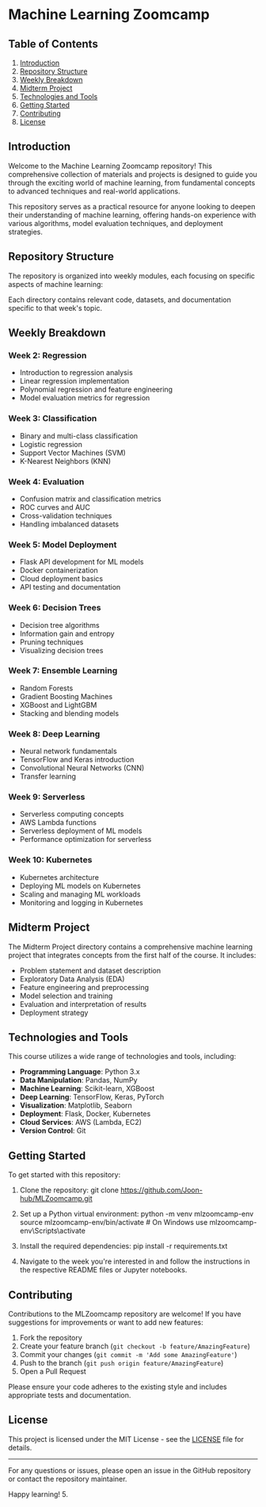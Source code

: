 # Machine Learning Zoomcamp

## Table of Contents
1. [Introduction](#introduction)
2. [Repository Structure](#repository-structure)
3. [Weekly Breakdown](#weekly-breakdown)
4. [Midterm Project](#midterm-project)
5. [Technologies and Tools](#technologies-and-tools)
6. [Getting Started](#getting-started)
7. [Contributing](#contributing)
8. [License](#license)

## Introduction

Welcome to the Machine Learning Zoomcamp repository! This comprehensive collection of materials and projects is designed to guide you through the exciting world of machine learning, from fundamental concepts to advanced techniques and real-world applications.

This repository serves as a practical resource for anyone looking to deepen their understanding of machine learning, offering hands-on experience with various algorithms, model evaluation techniques, and deployment strategies.

## Repository Structure

The repository is organized into weekly modules, each focusing on specific aspects of machine learning:

Each directory contains relevant code, datasets, and documentation specific to that week's topic.

## Weekly Breakdown

### Week 2: Regression
- Introduction to regression analysis
- Linear regression implementation
- Polynomial regression and feature engineering
- Model evaluation metrics for regression

### Week 3: Classification
- Binary and multi-class classification
- Logistic regression
- Support Vector Machines (SVM)
- K-Nearest Neighbors (KNN)

### Week 4: Evaluation
- Confusion matrix and classification metrics
- ROC curves and AUC
- Cross-validation techniques
- Handling imbalanced datasets

### Week 5: Model Deployment
- Flask API development for ML models
- Docker containerization
- Cloud deployment basics
- API testing and documentation

### Week 6: Decision Trees
- Decision tree algorithms
- Information gain and entropy
- Pruning techniques
- Visualizing decision trees

### Week 7: Ensemble Learning
- Random Forests
- Gradient Boosting Machines
- XGBoost and LightGBM
- Stacking and blending models

### Week 8: Deep Learning
- Neural network fundamentals
- TensorFlow and Keras introduction
- Convolutional Neural Networks (CNN)
- Transfer learning

### Week 9: Serverless
- Serverless computing concepts
- AWS Lambda functions
- Serverless deployment of ML models
- Performance optimization for serverless

### Week 10: Kubernetes
- Kubernetes architecture
- Deploying ML models on Kubernetes
- Scaling and managing ML workloads
- Monitoring and logging in Kubernetes

## Midterm Project

The Midterm Project directory contains a comprehensive machine learning project that integrates concepts from the first half of the course. It includes:

- Problem statement and dataset description
- Exploratory Data Analysis (EDA)
- Feature engineering and preprocessing
- Model selection and training
- Evaluation and interpretation of results
- Deployment strategy

## Technologies and Tools

This course utilizes a wide range of technologies and tools, including:

- **Programming Language**: Python 3.x
- **Data Manipulation**: Pandas, NumPy
- **Machine Learning**: Scikit-learn, XGBoost
- **Deep Learning**: TensorFlow, Keras, PyTorch
- **Visualization**: Matplotlib, Seaborn
- **Deployment**: Flask, Docker, Kubernetes
- **Cloud Services**: AWS (Lambda, EC2)
- **Version Control**: Git

## Getting Started

To get started with this repository:

1. Clone the repository:
   git clone https://github.com/Joon-hub/MLZoomcamp.git

2. Set up a Python virtual environment:
  python -m venv mlzoomcamp-env
  source mlzoomcamp-env/bin/activate # On Windows use mlzoomcamp-env\Scripts\activate
   
3. Install the required dependencies:
   pip install -r requirements.txt


4. Navigate to the week you're interested in and follow the instructions in the respective README files or Jupyter notebooks.

## Contributing

Contributions to the MLZoomcamp repository are welcome! If you have suggestions for improvements or want to add new features:

1. Fork the repository
2. Create your feature branch (`git checkout -b feature/AmazingFeature`)
3. Commit your changes (`git commit -m 'Add some AmazingFeature'`)
4. Push to the branch (`git push origin feature/AmazingFeature`)
5. Open a Pull Request

Please ensure your code adheres to the existing style and includes appropriate tests and documentation.

## License

This project is licensed under the MIT License - see the [LICENSE](LICENSE) file for details.

---

For any questions or issues, please open an issue in the GitHub repository or contact the repository maintainer.

Happy learning!
5. 
